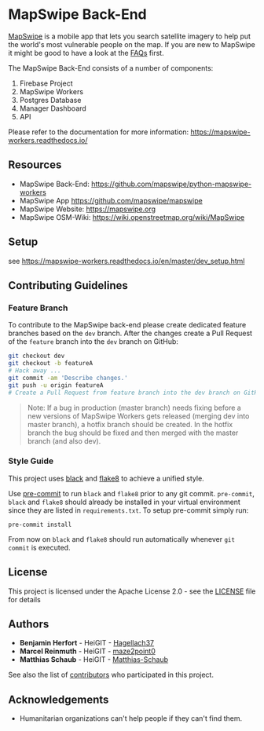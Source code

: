 # MapSwipe Back-End

[MapSwipe](http://mapswipe.org/) is a mobile app that lets you search satellite imagery to help put the world's most vulnerable people on the map. If you are new to MapSwipe it might be good to have a look at the [FAQs](http://mapswipe.org/faq.html) first.

The MapSwipe Back-End consists of a number of components:

1. Firebase Project
2. MapSwipe Workers
4. Postgres Database
3. Manager Dashboard
5. API

Please refer to the documentation for more information: https://mapswipe-workers.readthedocs.io/


## Resources

- MapSwipe Back-End: https://github.com/mapswipe/python-mapswipe-workers
- MapSwipe App https://github.com/mapswipe/mapswipe
- MapSwipe Website: https://mapswipe.org
- MapSwipe OSM-Wiki: https://wiki.openstreetmap.org/wiki/MapSwipe


## Setup 

see https://mapswipe-workers.readthedocs.io/en/master/dev_setup.html

## Contributing Guidelines

### Feature Branch

To contribute to the MapSwipe back-end please create dedicated feature branches based on the `dev` branch. After the changes create a Pull Request of the `feature` branch into the `dev` branch on GitHub:

```bash
git checkout dev
git checkout -b featureA
# Hack away ...
git commit -am 'Describe changes.'
git push -u origin featureA
# Create a Pull Request from feature branch into the dev branch on GitHub.
```

> Note: If a bug in production (master branch) needs fixing before a new versions of MapSwipe Workers gets released (merging dev into master branch), a hotfix branch should be created. In the hotfix branch the bug should be fixed and then merged with the master branch (and also dev).


### Style Guide

This project uses [black](https://github.com/psf/black) and [flake8](https://gitlab.com/pycqa/flake8) to achieve a unified style.

Use [pre-commit](https://pre-commit.com/) to run `black` and `flake8` prior to any git commit. `pre-commit`, `black` and `flake8` should already be installed in your virtual environment since they are listed in `requirements.txt`. To setup pre-commit simply run:

```
pre-commit install
```

From now on `black` and `flake8` should run automatically whenever `git commit` is executed.


## License

This project is licensed under the Apache License 2.0 - see the [LICENSE](LICENSE) file for details


## Authors

* **Benjamin Herfort** - HeiGIT - [Hagellach37](https://github.com/Hagellach37)
* **Marcel Reinmuth** - HeiGIT - [maze2point0](https://github.com/maze2point0)
* **Matthias Schaub** - HeiGIT - [Matthias-Schaub](https://github.com/Matthias-Schaub)

See also the list of [contributors](contributors.md) who participated in this project.


## Acknowledgements 

* Humanitarian organizations can't help people if they can't find them.
